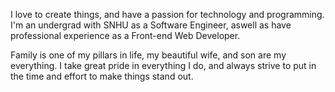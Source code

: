I love to create things, and have a passion for technology and programming. I'm an undergrad with SNHU as a Software Engineer, aswell as have professional experience as a Front-end Web Developer.

Family is one of my pillars in life, my beautiful wife, and son are my everything. I take great pride in everything I do, and always strive to put in the time and effort to make things stand out.

<!---
Namefailed/Namefailed is a ✨ special ✨ repository because its `README.md` (this file) appears on your GitHub profile.
You can click the Preview link to take a look at your changes.
--->
